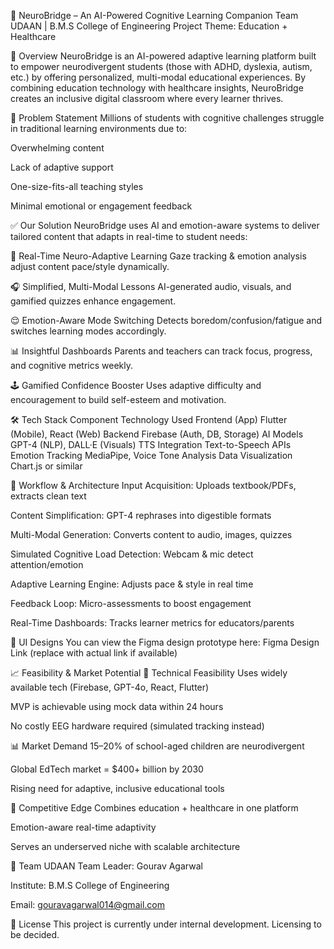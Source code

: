 🧠 NeuroBridge – An AI-Powered Cognitive Learning Companion
Team UDAAN | B.M.S College of Engineering
Project Theme: Education + Healthcare

🚀 Overview
NeuroBridge is an AI-powered adaptive learning platform built to empower neurodivergent students (those with ADHD, dyslexia, autism, etc.) by offering personalized, multi-modal educational experiences. By combining education technology with healthcare insights, NeuroBridge creates an inclusive digital classroom where every learner thrives.

🧩 Problem Statement
Millions of students with cognitive challenges struggle in traditional learning environments due to:

Overwhelming content

Lack of adaptive support

One-size-fits-all teaching styles

Minimal emotional or engagement feedback

✅ Our Solution
NeuroBridge uses AI and emotion-aware systems to deliver tailored content that adapts in real-time to student needs:

🎯 Real-Time Neuro-Adaptive Learning
Gaze tracking & emotion analysis adjust content pace/style dynamically.

🎧 Simplified, Multi-Modal Lessons
AI-generated audio, visuals, and gamified quizzes enhance engagement.

😌 Emotion-Aware Mode Switching
Detects boredom/confusion/fatigue and switches learning modes accordingly.

📊 Insightful Dashboards
Parents and teachers can track focus, progress, and cognitive metrics weekly.

🕹️ Gamified Confidence Booster
Uses adaptive difficulty and encouragement to build self-esteem and motivation.

🛠️ Tech Stack
Component	Technology Used
Frontend (App)	Flutter (Mobile), React (Web)
Backend	Firebase (Auth, DB, Storage)
AI Models	GPT-4 (NLP), DALL·E (Visuals)
TTS Integration	Text-to-Speech APIs
Emotion Tracking	MediaPipe, Voice Tone Analysis
Data Visualization	Chart.js or similar

🔁 Workflow & Architecture
Input Acquisition: Uploads textbook/PDFs, extracts clean text

Content Simplification: GPT-4 rephrases into digestible formats

Multi-Modal Generation: Converts content to audio, images, quizzes

Simulated Cognitive Load Detection: Webcam & mic detect attention/emotion

Adaptive Learning Engine: Adjusts pace & style in real time

Feedback Loop: Micro-assessments to boost engagement

Real-Time Dashboards: Tracks learner metrics for educators/parents

📸 UI Designs
You can view the Figma design prototype here: Figma Design Link (replace with actual link if available)

📈 Feasibility & Market Potential
🔧 Technical Feasibility
Uses widely available tech (Firebase, GPT-4o, React, Flutter)

MVP is achievable using mock data within 24 hours

No costly EEG hardware required (simulated tracking instead)

📊 Market Demand
15–20% of school-aged children are neurodivergent

Global EdTech market = $400+ billion by 2030

Rising need for adaptive, inclusive educational tools

🧠 Competitive Edge
Combines education + healthcare in one platform

Emotion-aware real-time adaptivity

Serves an underserved niche with scalable architecture

👥 Team UDAAN
Team Leader: Gourav Agarwal

Institute: B.M.S College of Engineering

Email: gouravagarwal014@gmail.com

📄 License
This project is currently under internal development. Licensing to be decided.
